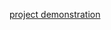 [project demonstration](https://drive.google.com/file/d/13q4TKK5zHfbZsfaFau0eHb0WMl1fYF7o/view?usp=drivesdk )
